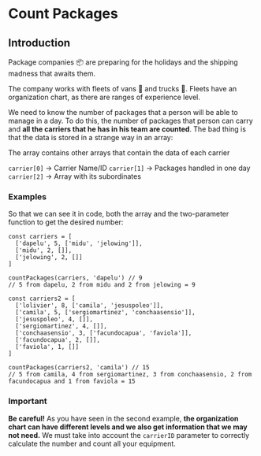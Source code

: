

# Count Packages
## Introduction
Package companies 📦 are preparing for the holidays and the shipping madness that awaits them.

The company works with fleets of vans 🚛 and trucks 🚚. Fleets have an organization chart, as there are ranges of experience level.

We need to know the number of packages that a person will be able to manage in a day. To do this, the number of packages that person can carry and **all the carriers that he has in his team are counted**. The bad thing is that the data is stored in a strange way in an array:

The array contains other arrays that contain the data of each carrier

`carrier[0]` -> Carrier Name/ID
`carrier[1]` -> Packages handled in one day
`carrier[2]` -> Array with its subordinates

### Examples

So that we can see it in code, both the array and the two-parameter function to get the desired number:

```
const carriers = [
  ['dapelu', 5, ['midu', 'jelowing']],
  ['midu', 2, []],
  ['jelowing', 2, []]
]

countPackages(carriers, 'dapelu') // 9
// 5 from dapelu, 2 from midu and 2 from jelowing = 9

const carriers2 = [
  ['lolivier', 8, ['camila', 'jesuspoleo']],
  ['camila', 5, ['sergiomartinez', 'conchaasensio']],
  ['jesuspoleo', 4, []],
  ['sergiomartinez', 4, []],
  ['conchaasensio', 3, ['facundocapua', 'faviola']],
  ['facundocapua', 2, []],
  ['faviola', 1, []]
]

countPackages(carriers2, 'camila') // 15
// 5 from camila, 4 from sergiomartinez, 3 from conchaasensio, 2 from facundocapua and 1 from faviola = 15
```

### Important
**Be careful!** As you have seen in the second example, **the organization chart can have different levels and we also get information that we may not need.** We must take into account the `carrierID` parameter to correctly calculate the number and count all your equipment.